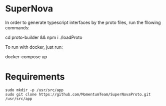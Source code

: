 # SuperNova

In order to generate typescript interfaces by the proto files, run the fllowing commands:

cd proto-builder && npm i
./loadProto

To run with docker, just run:

docker-compose up


# Requirements

```
sudo mkdir -p /usr/src/app
sudo git clone https://github.com/MomentumTeam/SuperNovaProto.git /usr/src/app
```
